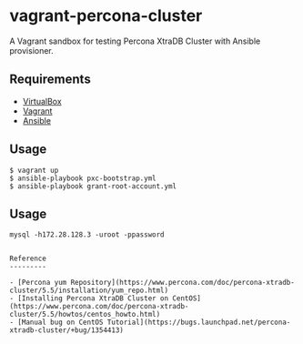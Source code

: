 vagrant-percona-cluster
=======================

A Vagrant sandbox for testing Percona XtraDB Cluster with Ansible provisioner.

Requirements
------------

* [VirtualBox](https://www.virtualbox.org/)
* [Vagrant](http://vagrantup.com/)
* [Ansible](http://docs.ansible.com/ansible/intro_installation.html)

Usage
-----

```
$ vagrant up
$ ansible-playbook pxc-bootstrap.yml
$ ansible-playbook grant-root-account.yml
```

Usage
-----
```
mysql -h172.28.128.3 -uroot -ppassword


Reference
---------

- [Percona yum Repository](https://www.percona.com/doc/percona-xtradb-cluster/5.5/installation/yum_repo.html)
- [Installing Percona XtraDB Cluster on CentOS](https://www.percona.com/doc/percona-xtradb-cluster/5.5/howtos/centos_howto.html)
- [Manual bug on CentOS Tutorial](https://bugs.launchpad.net/percona-xtradb-cluster/+bug/1354413)
